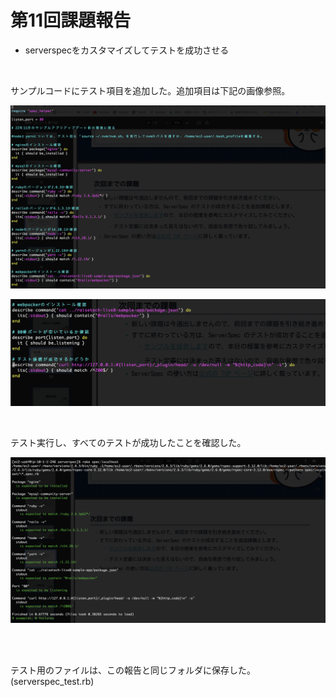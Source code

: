 # 第11回課題報告

* serverspecをカスタマイズしてテストを成功させる

<br>

サンプルコードにテスト項目を追加した。追加項目は下記の画像参照。  

![](images/11/serverspec1.png)

![](images/11/serverspec2.png)

<br>

テスト実行し、すべてのテストが成功したことを確認した。

![](images/11/testresult.png)

<br>
<br>

テスト用のファイルは、この報告と同じフォルダに保存した。(serverspec_test.rb)
